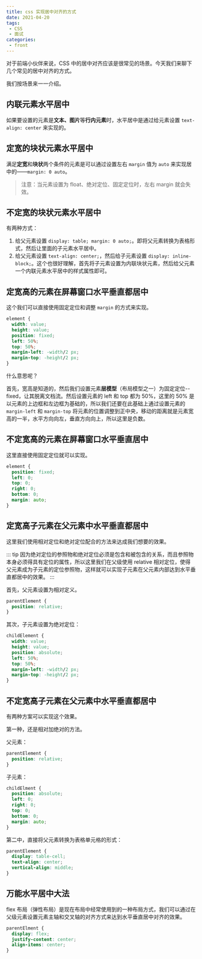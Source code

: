 ```yaml
---
title: css 实现居中对齐的方式
date: 2021-04-20
tags:
 - CSS
 - 面试
categories:
 - front
---
```


对于前端小伙伴来说，CSS 中的居中对齐应该是很常见的场景。今天我们来聊下几个常见的居中对齐的方式。

我们按场景来一一介绍。

## 内联元素水平居中

如果要设置的元素是**文本、图片**等**行内元素**时，水平居中是通过给元素设置 `text-align: center` 来实现的。

## 定宽的块状元素水平居中

满足**定宽**和**块状**两个条件的元素是可以通过设置左右 `margin` 值为 `auto` 来实现居中的——`margin: 0 auto`。

> 注意：当元素设置为 float、绝对定位、固定定位时，左右 margin 就会失效。

## 不定宽的块状元素水平居中

有两种方式：

1. 给父元素设置 `display: table; margin: 0 auto;`。即将父元素转换为表格形式，然后让里面的子元素水平居中。
2. 给父元素设置 `text-align: center;`，然后给子元素设置 `display: inline-block;`。这个也很好理解，首先将子元素设置为内联块状元素，然后给父元素一个内联元素水平居中的样式属性即可。

## 定宽高的元素在屏幕窗口水平垂直都居中

这个我们可以直接使用固定定位和调整 `margin` 的方式来实现。

```css
element {
  width: value;
  height: value;
  position: fixed;
  left: 50%;
  top: 50%;
  margin-left: -width/2 px;
  margin-top: -height/2 px;
}
```

什么意思呢？

首先，宽高是知道的，然后我们设置元素**层模型**（布局模型之一）为固定定位--fixed，让其脱离文档流。然后设置元素的 left 和 top 都为 50%，这里的 50% 是以元素的上边框和左边框为基础的，所以我们还要在此基础上通过设置元素的 `margin-left` 和 `margin-top` 将元素的位置调整到正中央，移动的距离就是元素宽高的一半，水平方向向左，垂直方向向上，所以这里是负数。

## 不定宽高的元素在屏幕窗口水平垂直居中

这里直接使用固定定位就可以实现。

```css
element {
  position: fixed;
  left: 0;
  top: 0;
  right: 0;
  bottom: 0;
  margin: auto;
}
```

## 定宽高子元素在父元素中水平垂直都居中

这里我们使用相对定位和绝对定位配合的方法来达成我们想要的效果。

::: tip
因为绝对定位的参照物和绝对定位必须是包含和被包含的关系，而且参照物本身必须得具有定位的属性，所以这里我们在父级使用 relative 相对定位，使得父元素成为子元素的定位参照物，这样就可以实现子元素在父元素内部达到水平垂直都居中的效果。
:::

首先，父元素设置为相对定义。

```css
parentElement {
  position: relative;
}
```

其次，子元素设置为绝对定位：

```css
childElement {
  width: value;
  height: value;
  position: absolute;
  left: 50%;
  top: 50%;
  margin-left: -width/2 px;
  margin-top: -height/2 px;
}
```

## 不定宽高子元素在父元素中水平垂直都居中

有两种方案可以实现这个效果。

第一种，还是相对加绝对的方法。

父元素：

```css
parentElement {
  position: relative;
}
```

子元素：

```css
childElment {
  position: absolute;
  left: 0;
  right: 0;
  top: 0;
  bottom: 0;
  margin: auto;
}
```

第二中，直接将父元素转换为表格单元格的形式：

```css
parentElement {
  display: table-cell;
  text-align: center;
  vertical-align: middle;
}
```

## 万能水平居中大法

flex 布局（弹性布局）是现在布局中经常使用到的一种布局方式，我们可以通过在父级元素设置元素主轴和交叉轴的对齐方式来达到水平垂直居中对齐的效果。

```css
parentElment {
  display: flex;
  justify-content: center;
  align-items: center;
}
```